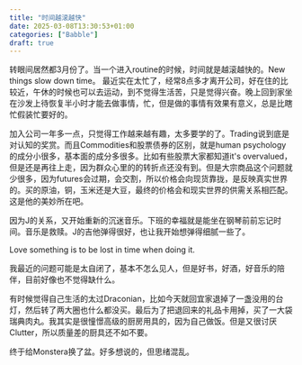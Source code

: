 ```yaml
---
title: "时间越滚越快"
date: 2025-03-08T13:30:53+01:00
categories: ["Babble"]
draft: true
---
```


转眼间居然都3月份了。当一个进入routine的时候，时间就是越滚越快的。New things slow down time。
最近实在太忙了，经常8点多才离开公司，好在住的比较近，午休的时候也可以去运动，到不觉得生活苦，只是觉得兴奋。晚上回到家坐在沙发上待恢复半小时才能去做事情，忙，但是做的事情有效果有意义，总是比瞎忙假装忙要好的。

加入公司一年多一点，只觉得工作越来越有趣，太多要学的了。Trading说到底是对认知的奖赏。而且Commodities和股票债券的区别，就是human psychology的成分小很多，基本面的成分多很多。比如有些股票大家都知道it's overvalued， 但是还是再往上走，因为群众心里的的转折点还没有到。但是大宗商品这个问题就少很多，因为futures会过期，会交割，所以价格会向现货靠拢，是反映真实世界的。买的原油，铜，玉米还是大豆，最终的价格会和现实世界的供需关系相匹配。这是他的美妙所在吧。

因为J的关系，又开始重新的沉迷音乐。下班的幸福就是能坐在钢琴前前忘记时间。音乐是救赎。J的吉他弹得很好，也让我开始想弹得细腻一些了。

Love something is to be lost in time when doing it.

我最近的问题可能是太自闭了，基本不怎么见人，但是好书，好酒，好音乐的陪伴，目前好像也不觉得缺什么。

有时候觉得自己生活的太过Draconian，比如今天就回宜家退掉了一盏没用的台灯，然后转了两大圈也什么都没买。最后为了把退回来的礼品卡用掉，买了一大袋瑞典肉丸。我其实是很憧憬高级的厨房用具的，因为自己做饭。但是又很讨厌Clutter，所以质量差的厨具还不如不要。

终于给Monstera换了盆。好多想说的，但思绪混乱。


